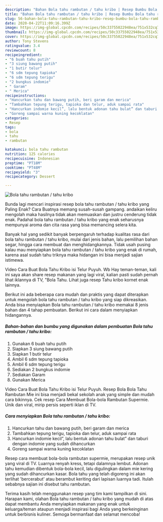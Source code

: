 ```yaml
---
description: "Bahan Bola tahu rambutan / tahu kribo | Resep Bumbu Bola tahu rambutan / tahu kribo Yang Bikin Ngiler"
title: "Bahan Bola tahu rambutan / tahu kribo | Resep Bumbu Bola tahu rambutan / tahu kribo Yang Bikin Ngiler"
slug: 56-bahan-bola-tahu-rambutan-tahu-kribo-resep-bumbu-bola-tahu-rambutan-tahu-kribo-yang-bikin-ngiler
date: 2020-04-22T11:09:16.399Z
image: https://img-global.cpcdn.com/recipes/50c33755022948ea/751x532cq70/bola-tahu-rambutan-tahu-kribo-foto-resep-utama.jpg
thumbnail: https://img-global.cpcdn.com/recipes/50c33755022948ea/751x532cq70/bola-tahu-rambutan-tahu-kribo-foto-resep-utama.jpg
cover: https://img-global.cpcdn.com/recipes/50c33755022948ea/751x532cq70/bola-tahu-rambutan-tahu-kribo-foto-resep-utama.jpg
author: Tony Stevens
ratingvalue: 3.4
reviewcount: 8
recipeingredient:
- "6 buah tahu putih"
- "3 siung bawang putih"
- "1 butir telur"
- "6 sdm tepung tapioka"
- "6 sdm tepung terigu"
- "2 bungkus indomie"
- " Garam"
- " Merica"
recipeinstructions:
- "Hancurkan tahu dan bawang putih, beri garam dan merica"
- "Tambahkan tepung terigu, tapioka dan telur, aduk sampai rata"
- "Hancurkan indomie kecil”, lalu bentuk adonan tahu bulat” dan taburi dengan indomie yang sudah dihancurkan"
- "Goreng sampai warna kuning kecoklatan"
categories:
- Resep
tags:
- bola
- tahu
- rambutan

katakunci: bola tahu rambutan 
nutrition: 125 calories
recipecuisine: Indonesian
preptime: "PT18M"
cooktime: "PT48M"
recipeyield: "3"
recipecategory: Dessert

---
```



![Bola tahu rambutan / tahu kribo](https://img-global.cpcdn.com/recipes/50c33755022948ea/751x532cq70/bola-tahu-rambutan-tahu-kribo-foto-resep-utama.jpg)

Bunda lagi mencari inspirasi resep bola tahu rambutan / tahu kribo yang Paling Enak? Cara Buatnya memang susah-susah gampang. andaikan keliru mengolah maka hasilnya tidak akan memuaskan dan justru cenderung tidak enak. Padahal bola tahu rambutan / tahu kribo yang enak seharusnya mempunyai aroma dan cita rasa yang bisa memancing selera kita.

Banyak hal yang sedikit banyak berpengaruh terhadap kualitas rasa dari bola tahu rambutan / tahu kribo, mulai dari jenis bahan, lalu pemilihan bahan segar, hingga cara membuat dan menghidangkannya. Tidak usah pusing kalau mau menyiapkan bola tahu rambutan / tahu kribo yang enak di rumah, karena asal sudah tahu triknya maka hidangan ini bisa menjadi sajian istimewa.

Video Cara Buat Bola Tahu Kribo isi Telur Puyuh. Wb Hay teman-teman, kali ini saya akan share resep makanan yang lagi viral, kalian pasti sudah pernah lihat iklannya di TV, &#34;Bola Tahu. Lihat juga resep Tahu kribo kornet enak lainnya.


Berikut ini ada beberapa cara mudah dan praktis yang dapat diterapkan untuk mengolah bola tahu rambutan / tahu kribo yang siap dikreasikan. Anda bisa menyiapkan Bola tahu rambutan / tahu kribo memakai 8 jenis bahan dan 4 tahap pembuatan. Berikut ini cara dalam menyiapkan hidangannya.

<!--inarticleads1-->

##### Bahan-bahan dan bumbu yang digunakan dalam pembuatan Bola tahu rambutan / tahu kribo:

1. Gunakan 6 buah tahu putih
1. Siapkan 3 siung bawang putih
1. Siapkan 1 butir telur
1. Ambil 6 sdm tepung tapioka
1. Ambil 6 sdm tepung terigu
1. Sediakan 2 bungkus indomie
1. Sediakan  Garam
1. Gunakan  Merica


Video Cara Buat Bola Tahu Kribo isi Telur Puyuh. Resep Bola Bola Tahu Rambutan Mie ini bisa menjadi bekal sekolah anak yang simple dan mudah cara bikinnya. Cek resep Cara Membuat Bola-bola Rambutan Supermie. Unik dan viral, mirip persis seperti iklan di TV. 

<!--inarticleads2-->

##### Cara menyiapkan Bola tahu rambutan / tahu kribo:

1. Hancurkan tahu dan bawang putih, beri garam dan merica
1. Tambahkan tepung terigu, tapioka dan telur, aduk sampai rata
1. Hancurkan indomie kecil”, lalu bentuk adonan tahu bulat” dan taburi dengan indomie yang sudah dihancurkan
1. Goreng sampai warna kuning kecoklatan


Resep cara membuat bola-bola rambutan supermie, merupakan resep unik yang viral di TV. Luarnya renyah kress, tetapi dalamnya lembut. Adonan tahu kemudian dibentuk bola-bola kecil, lalu digulingkan dalam mie kering yang sudah dihancurkan kasar. Bola tahu yang telah digoreng ini akan terlihat &#39;bercerabut&#39; atau berambut keriting dari lapisan luarnya tadi. Itulah sebabnya sajian ini disebut tahu rambutan. 

Terima kasih telah menggunakan resep yang tim kami tampilkan di sini. Harapan kami, olahan Bola tahu rambutan / tahu kribo yang mudah di atas dapat membantu Anda menyiapkan makanan yang enak untuk keluarga/teman ataupun menjadi inspirasi bagi Anda yang berkeinginan untuk berbisnis kuliner. Semoga bermanfaat dan selamat mencoba!
